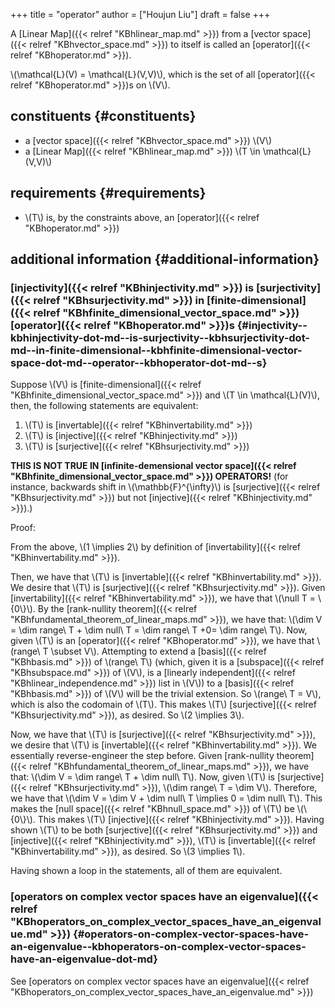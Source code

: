 +++
title = "operator"
author = ["Houjun Liu"]
draft = false
+++

A [Linear Map]({{< relref "KBhlinear_map.md" >}}) from a [vector space]({{< relref "KBhvector_space.md" >}}) to itself is called an [operator]({{< relref "KBhoperator.md" >}}).

\\(\mathcal{L}(V) = \mathcal{L}(V,V)\\), which is the set of all [operator]({{< relref "KBhoperator.md" >}})s on \\(V\\).


## constituents {#constituents}

-   a [vector space]({{< relref "KBhvector_space.md" >}}) \\(V\\)
-   a [Linear Map]({{< relref "KBhlinear_map.md" >}}) \\(T \in \mathcal{L}(V,V)\\)


## requirements {#requirements}

-   \\(T\\) is, by the constraints above, an [operator]({{< relref "KBhoperator.md" >}})


## additional information {#additional-information}


### [injectivity]({{< relref "KBhinjectivity.md" >}}) is [surjectivity]({{< relref "KBhsurjectivity.md" >}}) in [finite-dimensional]({{< relref "KBhfinite_dimensional_vector_space.md" >}}) [operator]({{< relref "KBhoperator.md" >}})s {#injectivity--kbhinjectivity-dot-md--is-surjectivity--kbhsurjectivity-dot-md--in-finite-dimensional--kbhfinite-dimensional-vector-space-dot-md--operator--kbhoperator-dot-md--s}

Suppose \\(V\\) is [finite-dimensional]({{< relref "KBhfinite_dimensional_vector_space.md" >}}) and \\(T \in \mathcal{L}(V)\\), then, the following statements are equivalent:

1.  \\(T\\) is [invertable]({{< relref "KBhinvertability.md" >}})
2.  \\(T\\) is [injective]({{< relref "KBhinjectivity.md" >}})
3.  \\(T\\) is [surjective]({{< relref "KBhsurjectivity.md" >}})

**THIS IS NOT TRUE IN [infinite-demensional vector space]({{< relref "KBhfinite_dimensional_vector_space.md" >}}) OPERATORS!** (for instance, backwards shift in \\(\mathbb{F}^{\infty}\\) is [surjective]({{< relref "KBhsurjectivity.md" >}}) but not [injective]({{< relref "KBhinjectivity.md" >}}).)

Proof:

From the above, \\(1 \implies 2\\) by definition of [invertability]({{< relref "KBhinvertability.md" >}}).

Then, we have that \\(T\\) is [invertable]({{< relref "KBhinvertability.md" >}}). We desire that \\(T\\) is [surjective]({{< relref "KBhsurjectivity.md" >}}). Given [invertability]({{< relref "KBhinvertability.md" >}}), we have that \\(\null T = \\{0\\}\\). By the [rank-nullity theorem]({{< relref "KBhfundamental_theorem_of_linear_maps.md" >}}), we have that:  \\(\dim V = \dim range\ T + \dim null\ T = \dim range\ T +0= \dim range\ T\\). Now, given \\(T\\) is an [operator]({{< relref "KBhoperator.md" >}}), we have that \\(range\ T \subset V\\). Attempting to extend a [basis]({{< relref "KBhbasis.md" >}}) of \\(range\ T\\) (which, given it is a [subspace]({{< relref "KBhsubspace.md" >}}) of \\(V\\), is a [linearly independent]({{< relref "KBhlinear_independence.md" >}}) list in \\(V\\)) to a [basis]({{< relref "KBhbasis.md" >}}) of \\(V\\) will be the trivial extension. So \\(range\ T = V\\), which is also the codomain of \\(T\\). This makes \\(T\\) [surjective]({{< relref "KBhsurjectivity.md" >}}), as desired. So \\(2 \implies 3\\).

Now, we have that \\(T\\) is [surjective]({{< relref "KBhsurjectivity.md" >}}), we desire that \\(T\\) is [invertable]({{< relref "KBhinvertability.md" >}}). We essentially reverse-engineer the step before. Given [rank-nullity theorem]({{< relref "KBhfundamental_theorem_of_linear_maps.md" >}}), we have that: \\(\dim V = \dim range\ T + \dim null\ T\\). Now, given \\(T\\) is [surjective]({{< relref "KBhsurjectivity.md" >}}), \\(\dim range\ T = \dim V\\). Therefore, we have that \\(\dim V = \dim V + \dim null\ T \implies 0 = \dim null\ T\\). This makes the [null space]({{< relref "KBhnull_space.md" >}}) of \\(T\\) be \\(\\{0\\}\\). This makes \\(T\\) [injective]({{< relref "KBhinjectivity.md" >}}). Having shown \\(T\\) to be both [surjective]({{< relref "KBhsurjectivity.md" >}}) and [injective]({{< relref "KBhinjectivity.md" >}}), \\(T\\) is [invertable]({{< relref "KBhinvertability.md" >}}), as desired. So \\(3 \implies 1\\).

Having shown a loop in the statements, all of them are equivalent.


### [operators on complex vector spaces have an eigenvalue]({{< relref "KBhoperators_on_complex_vector_spaces_have_an_eigenvalue.md" >}}) {#operators-on-complex-vector-spaces-have-an-eigenvalue--kbhoperators-on-complex-vector-spaces-have-an-eigenvalue-dot-md}

See [operators on complex vector spaces have an eigenvalue]({{< relref "KBhoperators_on_complex_vector_spaces_have_an_eigenvalue.md" >}})
